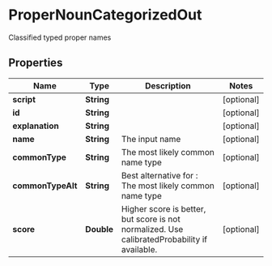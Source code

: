

# ProperNounCategorizedOut

Classified typed proper names

## Properties

| Name | Type | Description | Notes |
|------------ | ------------- | ------------- | -------------|
|**script** | **String** |  |  [optional] |
|**id** | **String** |  |  [optional] |
|**explanation** | **String** |  |  [optional] |
|**name** | **String** | The input name |  [optional] |
|**commonType** | **String** | The most likely common name type |  [optional] |
|**commonTypeAlt** | **String** | Best alternative for : The most likely common name type |  [optional] |
|**score** | **Double** | Higher score is better, but score is not normalized. Use calibratedProbability if available.  |  [optional] |



